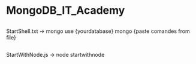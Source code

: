 # MongoDB_IT_Academy

##
StartShell.txt -> mongo use {yourdatabase}
                  mongo {paste comandes from file}
##

StartWithNode.js -> node startwithnode